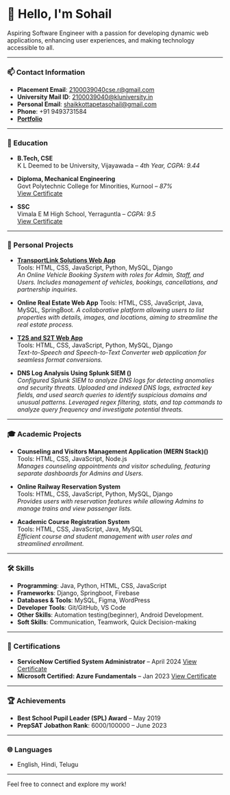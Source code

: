 

<!--
**2100039040cse/2100039040cse** is a ✨ _special_ ✨ repository because its `README.md` (this file) appears on your GitHub profile.

Here are some ideas to get you started:

- 🔭 I’m currently working on ...
- 🌱 I’m currently learning ...
- 👯 I’m looking to collaborate on ...
- 🤔 I’m looking for help with ...
- 💬 Ask me about ...
- 📫 How to reach me: ...
- 😄 Pronouns: ...
- ⚡ Fun fact: ...
-->

# 👋 Hello, I'm Sohail

Aspiring Software Engineer with a passion for developing dynamic web applications, enhancing user experiences, and making technology accessible to all.

---

### 📫 Contact Information
- **Placement Email**: [2100039040cse.r@gmail.com](mailto:2100039040cse.r@gmail.com)
- **University Mail ID**: [2100039040@kluniversity.in](mailto:2100039040@kluniversity.in)
- **Personal Email**: [shaikkottapetasohail@gmail.com](mailto:shaikkottapetasohail@gmail.com)
- **Phone**: +91 9493731584
- **[Portfolio](http://sohailportfolio.liveblog365.com/?i=1)**

---
### 📘 Education
- **B.Tech, CSE**  
  K L Deemed to be University, Vijayawada – *4th Year, CGPA: 9.44*

- **Diploma, Mechanical Engineering**  
  Govt Polytechnic College for Minorities, Kurnool – *87%*  
  [View Certificate](https://drive.google.com/file/d/1m-8NYR840pyBJt48tM_NNxHTbLZ0Ejvo/view?usp=drive_link)

- **SSC**  
  Vimala E M High School, Yerraguntla – *CGPA: 9.5*  
  [View Certificate](https://drive.google.com/file/d/1PvnnkDkaH6I1cRXIzp5UvgWsFtLk1OMT/view?usp=drive_link)

---

### 💼 Personal Projects
- **[TransportLink Solutions Web App](https://2100039040.pythonanywhere.com)**  
  Tools: HTML, CSS, JavaScript, Python, MySQL, Django  
  *An Online Vehicle Booking System with roles for Admin, Staff, and Users. Includes management of vehicles, bookings, cancellations, and partnership inquiries.*

- **Online Real Estate Web App**
  Tools: HTML, CSS, JavaScript, Java, MySQL, SpringBoot. 
  *A collaborative platform allowing users to list properties with details, images, and locations, aiming to streamline the real estate process.*

- **[T2S and S2T Web App](https://sohailwebapp.pythonanywhere.com)**  
  Tools: HTML, CSS, JavaScript, Python, MySQL, Django  
  *Text-to-Speech and Speech-to-Text Converter web application for seamless format conversions.*
- **DNS Log Analysis Using Splunk SIEM ()**    
  *Configured Splunk SIEM to analyze DNS logs for detecting anomalies and security threats.*
  *Uploaded and indexed DNS logs, extracted key fields, and used search queries to identify suspicious domains and unusual
  patterns.*
  *Leveraged regex filtering, stats, and top commands to analyze query frequency and investigate potential threats.*

---

### 🎓 Academic Projects

- **Counseling and Visitors Management Application (MERN Stack)()**  
  Tools: HTML, CSS, JavaScript, Node.js  
  *Manages counseling appointments and visitor scheduling, featuring separate dashboards for Admins and Users.*

- **Online Railway Reservation System**  
  Tools: HTML, CSS, JavaScript, Python, MySQL, Django  
  *Provides users with reservation features while allowing Admins to manage trains and view passenger lists.*

- **Academic Course Registration System**  
  Tools: HTML, CSS, JavaScript, Java, MySQL  
  *Efficient course and student management with user roles and streamlined enrollment.*

---

### 🛠 Skills
- **Programming**: Java, Python, HTML, CSS, JavaScript
- **Frameworks**: Django, Springboot, Firebase
- **Databases & Tools**: MySQL, Figma, WordPress
- **Developer Tools**: Git/GitHub, VS Code
- **Other Skills**: Automation testing(beginner), Android Development.
- **Soft Skills**: Communication, Teamwork, Quick Decision-making

---

### 📜 Certifications
- **ServiceNow Certified System Administrator** – April 2024 [View Certificate](https://drive.google.com/file/d/1h0dztKo-Vfc071VZ7nl6tUt03T-AFzNB/view?usp=sharing)
- **Microsoft Certified: Azure Fundamentals** – Jan 2023 [View Certificate](https://learn.microsoft.com/api/credentials/share/en-us/SKSohail-3599/A86AEF69B160134?sharingId=2C2C878357547213)

---

### 🏆 Achievements
- **Best School Pupil Leader (SPL) Award** – May 2019
- **PrepSAT Jobathon Rank**: 6000/100000 – June 2023

---

### 🌐 Languages
- English, Hindi, Telugu

---



Feel free to connect and explore my work!

